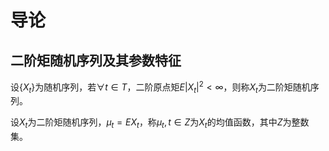 # 导论

## 二阶矩随机序列及其参数特征

设$\{X_t\}$为随机序列，若$\forall t \in T$，二阶原点矩$E|X_t|^2<\infty$，则称${X_t}$为二阶矩随机序列。

设${X_t}$为二阶矩随机序列，$\mu_t=EX_t$，称${\mu_t, t\in Z}$为${X_t}$的均值函数，其中$Z$为整数集。
<!-- $$$$$$$$$$$$$$$ -->